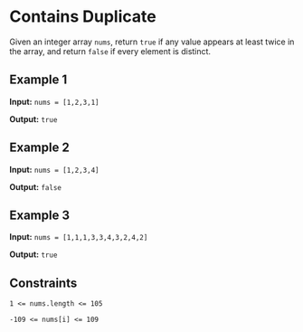 # Contains Duplicate

Given an integer array `nums`, return `true` if any value appears at least twice in the array, and return `false` if every element is distinct.

## Example 1

**Input:** `nums = [1,2,3,1]`

**Output:** `true`

## Example 2

**Input:** `nums = [1,2,3,4]`

**Output:** `false`

## Example 3

**Input:** `nums = [1,1,1,3,3,4,3,2,4,2]`

**Output:** `true`

## Constraints

`1 <= nums.length <= 105`

`-109 <= nums[i] <= 109`
